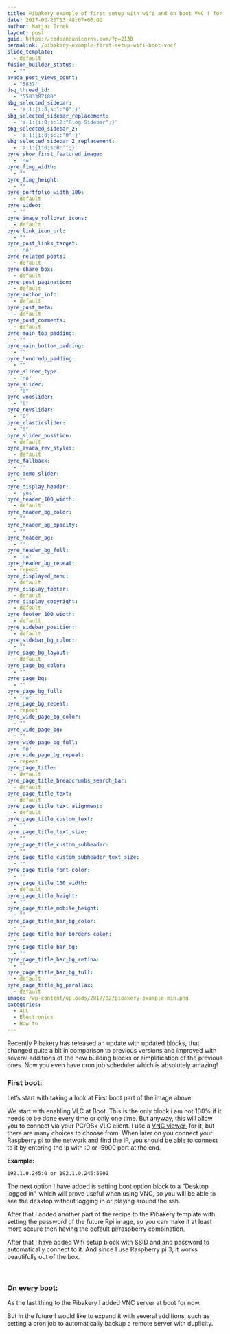 ```yaml
---
title: Pibakery example of first setup with wifi and on boot VNC ( for updated version of pibakery)
date: 2017-02-25T13:48:07+00:00
author: Matjaz Trcek
layout: post
guid: https://codeandunicorns.com/?p=2130
permalink: /pibakery-example-first-setup-wifi-boot-vnc/
slide_template:
  - default
fusion_builder_status:
  - ""
avada_post_views_count:
  - "5837"
dsq_thread_id:
  - "5583387180"
sbg_selected_sidebar:
  - 'a:1:{i:0;s:1:"0";}'
sbg_selected_sidebar_replacement:
  - 'a:1:{i:0;s:12:"Blog Sidebar";}'
sbg_selected_sidebar_2:
  - 'a:1:{i:0;s:1:"0";}'
sbg_selected_sidebar_2_replacement:
  - 'a:1:{i:0;s:0:"";}'
pyre_show_first_featured_image:
  - 'no'
pyre_fimg_width:
  - ""
pyre_fimg_height:
  - ""
pyre_portfolio_width_100:
  - default
pyre_video:
  - ""
pyre_image_rollover_icons:
  - default
pyre_link_icon_url:
  - ""
pyre_post_links_target:
  - 'no'
pyre_related_posts:
  - default
pyre_share_box:
  - default
pyre_post_pagination:
  - default
pyre_author_info:
  - default
pyre_post_meta:
  - default
pyre_post_comments:
  - default
pyre_main_top_padding:
  - ""
pyre_main_bottom_padding:
  - ""
pyre_hundredp_padding:
  - ""
pyre_slider_type:
  - 'no'
pyre_slider:
  - "0"
pyre_wooslider:
  - "0"
pyre_revslider:
  - "0"
pyre_elasticslider:
  - "0"
pyre_slider_position:
  - default
pyre_avada_rev_styles:
  - default
pyre_fallback:
  - ""
pyre_demo_slider:
  - ""
pyre_display_header:
  - 'yes'
pyre_header_100_width:
  - default
pyre_header_bg_color:
  - ""
pyre_header_bg_opacity:
  - ""
pyre_header_bg:
  - ""
pyre_header_bg_full:
  - 'no'
pyre_header_bg_repeat:
  - repeat
pyre_displayed_menu:
  - default
pyre_display_footer:
  - default
pyre_display_copyright:
  - default
pyre_footer_100_width:
  - default
pyre_sidebar_position:
  - default
pyre_sidebar_bg_color:
  - ""
pyre_page_bg_layout:
  - default
pyre_page_bg_color:
  - ""
pyre_page_bg:
  - ""
pyre_page_bg_full:
  - 'no'
pyre_page_bg_repeat:
  - repeat
pyre_wide_page_bg_color:
  - ""
pyre_wide_page_bg:
  - ""
pyre_wide_page_bg_full:
  - 'no'
pyre_wide_page_bg_repeat:
  - repeat
pyre_page_title:
  - default
pyre_page_title_breadcrumbs_search_bar:
  - default
pyre_page_title_text:
  - default
pyre_page_title_text_alignment:
  - default
pyre_page_title_custom_text:
  - ""
pyre_page_title_text_size:
  - ""
pyre_page_title_custom_subheader:
  - ""
pyre_page_title_custom_subheader_text_size:
  - ""
pyre_page_title_font_color:
  - ""
pyre_page_title_100_width:
  - default
pyre_page_title_height:
  - ""
pyre_page_title_mobile_height:
  - ""
pyre_page_title_bar_bg_color:
  - ""
pyre_page_title_bar_borders_color:
  - ""
pyre_page_title_bar_bg:
  - ""
pyre_page_title_bar_bg_retina:
  - ""
pyre_page_title_bar_bg_full:
  - default
pyre_page_title_bg_parallax:
  - default
image: /wp-content/uploads/2017/02/pibakery-example-min.png
categories:
  - ALL
  - Electronics
  - How to
---
```

Recently Pibakery has released an update with updated blocks, that changed quite a bit in comparison to previous versions and improved with several additions of the new building blocks or simplification of the previous ones. Now you even have cron job scheduler which is absolutely amazing!

### First boot:

Let&#8217;s start with taking a look at First boot part of the image above:

We start with enabling VLC at Boot. This is the only block i am not 100% if it needs to be done every time or only one time. But anyway, this will allow you to connect via your PC/OSx VLC client. I use a [VNC viewer ](https://www.realvnc.com/download/viewer/) for it, but there are many choices to choose from. When later on you connect your Raspberry pi to the network and find the IP, you should be able to connect to it by entering the ip with :0 or :5900 port at the end.

**Example:**

`192.1.0.245:0 or 192.1.0.245:5900`

The next option I have added is setting boot option block to a &#8220;Desktop logged in&#8221;, which will prove useful when using VNC, so you will be able to see the desktop without logging in or playing around the ssh.

After that I added another part of the recipe to the Pibakery template with setting the password of the future Rpi image, so you can make it at least more secure then having the default pi/raspberry combination.

After that I have added Wifi setup block with SSID and and password to automatically connect to it. And since I use Raspberry pi 3, it works beautifully out of the box.

&nbsp;

### On every boot:

As the last thing to the Pibakery I added VNC server at boot for now.

But in the future I would like to expand it with several additions, such as setting a cron job to automatically backup a remote server with duplicity.

&nbsp;